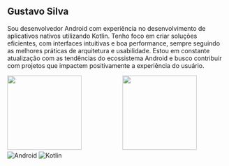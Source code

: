 
## Gustavo Silva
Sou desenvolvedor Android com experiência no desenvolvimento de aplicativos nativos utilizando Kotlin. Tenho foco em criar soluções eficientes, com interfaces intuitivas e boa performance, sempre seguindo as melhores práticas de arquitetura e usabilidade. Estou em constante atualização com as tendências do ecossistema Android e busco contribuir com projetos que impactem positivamente a experiência do usuário.

<div>

<div>

<img height="170em" src = "https://github-readme-stats.vercel.app/api?username=LxD5k&show_icons=true&theme=synthwave"/> 

<img height="170em" style="margin: 0 16px 0 90px" src ="https://github-readme-stats.vercel.app/api/top-langs/?username=LxD5k&&layout=compact&hide=shell&theme=tokyonight"/>
</div>
 
<div style="display: inline_block"></div>

<img align="center" alt="Android" src="https://img.shields.io/badge/Android-3DDC84?style=for-the-badge&logo=android&logoColor=white"/>
<img align="center" alt="Kotlin" src="https://img.shields.io/badge/kotlin-%230095D5.svg?style=for-the-badge&logo=kotlin&logoColor=white"/>
</div>
